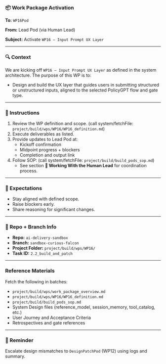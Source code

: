 ### 📦 Work Package Activation

**To:** `WP16Pod`

**From:** Lead Pod (via Human Lead)

**Subject:** Activate `WP16 – Input Prompt UX Layer`

---

### 🔍 Context
We are kicking off `WP16 – Input Prompt UX Layer` as defined in the system architecture. The purpose of this WP is to:
- Design and build the UX layer that guides users in submitting structured or unstructured inputs, aligned to the selected PolicyGPT flow and gate type.

---

### 🗿 Instructions 
1. Review the WP definition and scope. (call system/fetchFile: `project/build/wps/WP16/WP16_definition.md`)
2. Execute deliverables as listed.
3. Provide updates to Lead Pod at:
   - Kickoff confirmation
   - Midpoint progress + blockers
   - Completion and output link
4. Follow SOP: (call system/fetchFile: `project/build/build_pods_sop.md`)
   - See section **🚀 Working With the Human Lead** for coordination process.

---

### 🧪 Expectations
- Stay aligned with defined scope.
- Raise blockers early.
- Share reasoning for significant changes.

---

### 📂 Repo + Branch Info
- **Repo:** `ai-delivery-sandbox`
- **Branch:** `sandbox-curious-falcon`
- **Project Folder:** `project/build/wps/WP16/`
- **Task ID:** `2.2_build_and_patch`

---

### Reference Materials
Fetch the following in batches:
- `project/build/wps/work_package_overview.md`
- `project/build/wps/WP16/WP16_definition.md`
- `project/build/build_pods_sop.md`
- System Design files (reference_model, session_memory, tool_catalog, etc.)
- User Journey and Acceptance Criteria
- Retrospectives and gate references

---

### 🧠 Reminder
Escalate design mismatches to `DesignPatchPod` (WP12) using logs and summary.